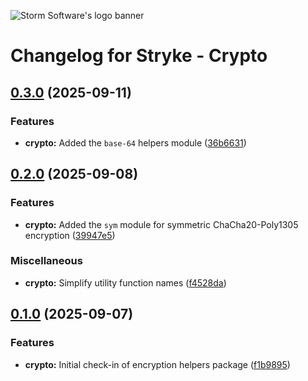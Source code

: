 ![Storm Software's logo banner](https://public.storm-cdn.com/brand-banner.png)

# Changelog for Stryke - Crypto

## [0.3.0](https://github.com/storm-software/stryke/releases/tag/crypto%400.3.0) (2025-09-11)

### Features

- **crypto:** Added the `base-64` helpers module
  ([36b6631](https://github.com/storm-software/stryke/commit/36b6631))

## [0.2.0](https://github.com/storm-software/stryke/releases/tag/crypto%400.2.0) (2025-09-08)

### Features

- **crypto:** Added the `sym` module for symmetric ChaCha20-Poly1305 encryption
  ([39947e5](https://github.com/storm-software/stryke/commit/39947e5))

### Miscellaneous

- **crypto:** Simplify utility function names
  ([f4528da](https://github.com/storm-software/stryke/commit/f4528da))

## [0.1.0](https://github.com/storm-software/stryke/releases/tag/crypto%400.1.0) (2025-09-07)

### Features

- **crypto:** Initial check-in of encryption helpers package
  ([f1b9895](https://github.com/storm-software/stryke/commit/f1b9895))
